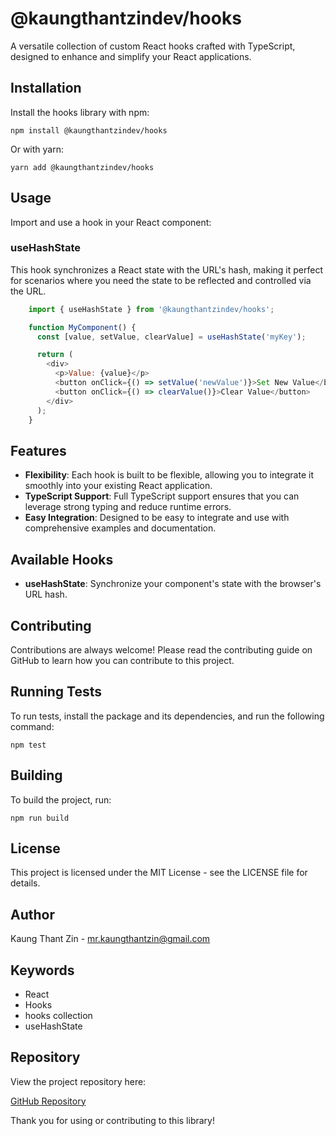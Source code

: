 # @kaungthantzindev/hooks

A versatile collection of custom React hooks crafted with TypeScript, designed to enhance and simplify your React applications.

## Installation

Install the hooks library with npm:

    npm install @kaungthantzindev/hooks

Or with yarn:

    yarn add @kaungthantzindev/hooks

## Usage

Import and use a hook in your React component:

### useHashState

This hook synchronizes a React state with the URL's hash, making it perfect for scenarios where you need the state to be reflected and controlled via the URL.
```javascript
    import { useHashState } from '@kaungthantzindev/hooks';

    function MyComponent() {
      const [value, setValue, clearValue] = useHashState('myKey');

      return (
        <div>
          <p>Value: {value}</p>
          <button onClick={() => setValue('newValue')}>Set New Value</button>
          <button onClick={() => clearValue()}>Clear Value</button>
        </div>
      );
    }
```
## Features

- **Flexibility**: Each hook is built to be flexible, allowing you to integrate it smoothly into your existing React application.
- **TypeScript Support**: Full TypeScript support ensures that you can leverage strong typing and reduce runtime errors.
- **Easy Integration**: Designed to be easy to integrate and use with comprehensive examples and documentation.

## Available Hooks

- **useHashState**: Synchronize your component's state with the browser's URL hash.

## Contributing

Contributions are always welcome! Please read the contributing guide on GitHub to learn how you can contribute to this project.

## Running Tests

To run tests, install the package and its dependencies, and run the following command:

    npm test

## Building

To build the project, run:

    npm run build

## License

This project is licensed under the MIT License - see the LICENSE file for details.

## Author

Kaung Thant Zin - mr.kaungthantzin@gmail.com

## Keywords

- React
- Hooks
- hooks collection
- useHashState

## Repository

View the project repository here:

[GitHub Repository](https://github.com/kaungthantzindev/hooks)

Thank you for using or contributing to this library!
